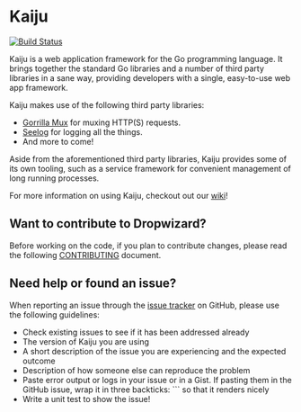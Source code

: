 Kaiju
===
[![Build Status](https://travis-ci.org/drivernation/kaiju.svg?branch=master)](https://travis-ci.org/drivernation/kaiju)

Kaiju is a web application framework for the Go programming language. It brings together the standard Go libraries and a number of third party libraries in a sane way, providing developers with a single, easy-to-use web app framework.

Kaiju makes use of the following third party libraries:
* [Gorrilla Mux](https://github.com/gorilla/mux) for muxing HTTP(S) requests.
* [Seelog](https://github.com/cihub/seelog) for logging all the things.
* And more to come!

Aside from the aforementioned third party libraries, Kaiju provides some of its own tooling, such as a service framework for convenient management of long running processes.

For more information on using Kaiju, checkout out our [wiki](https://github.com/drivernation/kaiju/wiki)!

Want to contribute to Dropwizard?
---
Before working on the code, if you plan to contribute changes, please read the following [CONTRIBUTING](CONTRIBUTING.md) document.

Need help or found an issue?
---
When reporting an issue through the [issue tracker](https://github.com/drivernation/kaiju/issues?state=open)
on GitHub, please use the following guidelines:

* Check existing issues to see if it has been addressed already
* The version of Kaiju you are using
* A short description of the issue you are experiencing and the expected outcome
* Description of how someone else can reproduce the problem
* Paste error output or logs in your issue or in a Gist. If pasting them in the GitHub
issue, wrap it in three backticks: ```  so that it renders nicely
* Write a unit test to show the issue!
